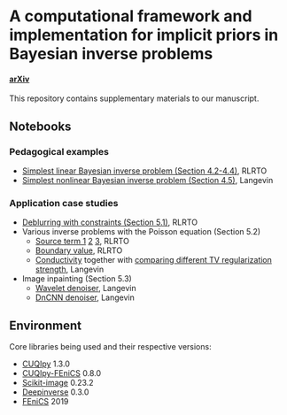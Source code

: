 # A computational framework and implementation for implicit priors in Bayesian inverse problems

#### [arXiv](https://arxiv.org/abs/2509.11781)

This repository contains supplementary materials to our manuscript.

## Notebooks
### Pedagogical examples
- [Simplest linear Bayesian inverse problem (Section 4.2-4.4)](simplest_linear/simplest_linear.ipynb), RLRTO
- [Simplest nonlinear Bayesian inverse problem (Section 4.5)](simplest_nonlinear/simplest_nonlinear.ipynb), Langevin

### Application case studies
- [Deblurring with constraints (Section 5.1)](deblurring/staircase.ipynb), RLRTO
- Various inverse problems with the Poisson equation (Section 5.2)
  - [Source term 1](pde_source/source_1d_03.ipynb) [2](pde_source/source_1d_1.ipynb) [3](pde_source/source_1d_3.ipynb), RLRTO
  - [Boundary value](pde_boundary_value/boundary_value_2d.ipynb), RLRTO
  - [Conductivity](pde_conductivity/Poisson_2D_MYULA_Part1.ipynb) together with [comparing different TV regularization strength](pde_conductivity/Poisson_2D_MYULA_Part2.ipynb), Langevin
- Image inpainting (Section 5.3)
  - [Wavelet denoiser](inpainting/inpainting_wavelet.ipynb), Langevin
  - [DnCNN denoiser](inpainting/inpainting_DnCNN.ipynb), Langevin

## Environment

Core libraries being used and their respective versions:
- [CUQIpy](https://github.com/CUQI-DTU/CUQIpy) 1.3.0
- [CUQIpy-FEniCS](https://github.com/CUQI-DTU/CUQIpy-FEniCS) 0.8.0
- [Scikit-image](https://github.com/scikit-image/scikit-image) 0.23.2
- [Deepinverse](https://github.com/deepinv/deepinv) 0.3.0
- [FEniCS](https://anaconda.org/conda-forge/fenics) 2019